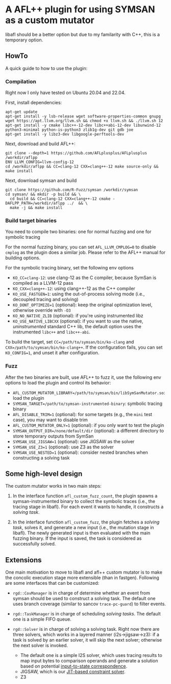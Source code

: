 # A AFL++ plugin for using SYMSAN as a custom mutator

libafl should be a better option but due to my familarity with C++,
this is a temporary option.

## HowTo

A quick guide to how to use the plugin:

### Compilation

Right now I only have tested on Ubuntu 20.04 and 22.04.

First, install dependencies:

```
apt-get update
apt-get install -y lsb-release wget software-properties-common gnupg
wget https://apt.llvm.org/llvm.sh && chmod +x llvm.sh && ./llvm.sh 12
apt-get install -y cmake libc++-12-dev libc++abi-12-dev libunwind-12 python3-minimal python-is-python3 zlib1g-dev git gdb joe
apt-get install -y libz3-dev libgoogle-perftools-dev
```

Next, download and build AFL++:

```
git clone --depth=1 https://github.com/AFLplusplus/AFLplusplus /workdir/aflpp
ENV LLVM_CONFIG=llvm-config-12
cd /workdir/aflpp && CC=clang-12 CXX=clang++-12 make source-only && make install
```

Next, download symsan and build

```
git clone https://github.com/R-Fuzz/symsan /workdir/symsan
cd symsan/ && mkdir -p build && \
  cd build && CC=clang-12 CXX=clang++-12 cmake -DAFLPP_PATH=/workdir/aflpp ../  && \
  make -j && make install
```

### Build target binaries

You need to compile two binaries: one for normal fuzzing and one for symbolic tracing

For the normal fuzzing binary, you can set `AFL_LLVM_CMPLOG=0` to disable `cmplog` as the plugin does a similar job.
Please refer to the AFL++ manual for building options.

For the symbolic tracing binary, set the following env options

* `KO_CC=clang-12`: use clang-12 as the C compiler, because SymSan is compiled as a LLVM-12 pass
* `KO_CXX=clang++-12`: using clang++-12 as the C++ compiler
* `KO_USE_FASTGEN=1`: using the out-of-process solving mode (i.e., decoupled tracing and solving)
* `KO_DONT_OPTIMIZE=1` (optional): keep the original optimization level, otherwise override with `-O3`
* `KO_NO_NATIVE_ZLIB` (optional): if you're using instrumented libz
* `KO_USE_NATIVE_LIBCXX` (optional): if you want to use the native, *uninstrumented* standard C++ lib, the default option uses the instrumented `libc++` and `libc++-abi`.

To build the target, set `CC=/path/to/symsan/bin/ko-clang` and `CXX=/path/to/symsan/bin/ko-clang++`.
If the configuration fails, you can set `KO_CONFIG=1`, and unset it after configuration.

### Fuzz

After the two binaries are built, use AFL++ to fuzz it, use the following env options
to load the plugin and control its behavior:

* `AFL_CUSTOM_MUTATOR_LIBRARY=/path/to/symsan/bin/libSymSanMutator.so`: load the plugin
* `SYMSAN_TARGET=/path/to/symsan-instrumented-binary`: symbolic tracing binary
* `AFL_DISABLE_TRIM=1` (optional): for some targets (e.g., the `mini` test case), you may want to disable trim
* `AFL_CUSTOM_MUTATOR_ONLY=1` (optional): if you only want to test the plugin
* `SYMSAN_OUTPUT_DIR=/none/default/dir` (optional): a different directory to store temporary outputs from SymSan
* `SYMSAN_USE_JIGSAW=1` (optional): use JIGSAW as the solver
* `SYMSAN_USE_Z3=1` (optional): use Z3 as the solver
* `SYMSAN_USE_NESTED=1` (optional): consider nested branches when constructing a solving task

## Some high-level design

The custom mutator works in two main steps:

1. In the interface function `afl_custom_fuzz_count`, the plugin spawns
   a symsan-instrumented binary to collect the symbolic traces (i.e., the tracing
   stage in libafl). For each event it wants to handle, it constructs a *solving task*.

2. In the interface function `afl_custom_fuzz`, the plugin fetches a *solving task*,
   solves it, and generate a new input (i.e., the mutation stage in libafl).
   The newly generated input is then evaluated with the main fuzzing binary.
   If the input is saved, the task is considered as successfully solved.

## Extensions

One main motivation to move to libafl and afl++ custom mutator is to make the
concolic execution stage more extensible (than in fastgen). Following are some
interfaces that can be customized:

* `rgd::CovManager` is in charge of determine whether an event from symsan should
  be used to construct a solving task. The default one uses branch coverage
  (similar to sancov `trace-pc-guard`) to filter events.

* `rgd::TaskManager` is in charge of scheduling *solving tasks*. The default one
  is a simple FIFO queue.

* `rgd::Solver` is in charge of solving a solving task. Right now there are three
  solvers, which works in a layered manner (i2s->jigsaw->z3):
  if a task is solved by an earlier solver, it will skip the next solver; otherwise the next solver is invoked.
    * The default one is a simple I2S solver, which uses tracing results to map input bytes to comparison
      operands and generate a solution based on potential
      [input-to-state correspondence](https://www.ndss-symposium.org/ndss-paper/redqueen-fuzzing-with-input-to-state-correspondence/).
    * JIGSAW, which is our [JIT-based constraint solver](https://github.com/R-Fuzz/jigsaw).
    * Z3

